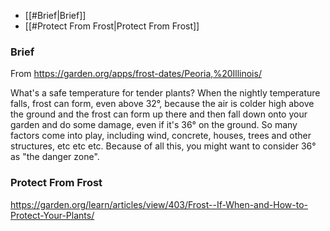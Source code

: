 - [[#Brief|Brief]]
- [[#Protect From Frost|Protect From Frost]]


### Brief

From https://garden.org/apps/frost-dates/Peoria,%20Illinois/

What's a safe temperature for tender plants? When the nightly temperature falls, frost can form, even above 32°, because the air is colder high above the ground and the frost can form up there and then fall down onto your garden and do some damage, even if it's 36° on the ground. So many factors come into play, including wind, concrete, houses, trees and other structures, etc etc etc. Because of all this, you might want to consider 36° as "the danger zone".



### Protect From Frost
https://garden.org/learn/articles/view/403/Frost--If-When-and-How-to-Protect-Your-Plants/